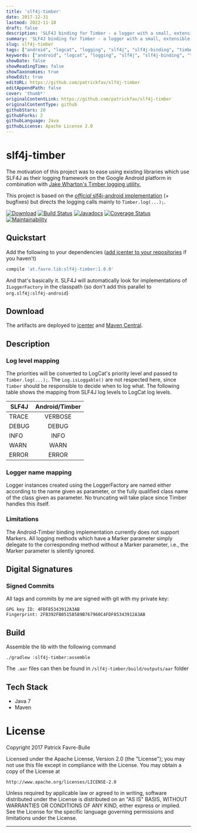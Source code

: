 ```yaml
---
title: 'slf4j-timber'
date: 2017-12-31
lastmod: 2022-11-18
draft: false
description: 'SLF4J binding for Timber - a logger with a small, extensible API which provides utility on top of Android`s normal Log class.'
summary: 'SLF4J binding for Timber - a logger with a small, extensible API which provides utility on top of Android`s normal Log class.'
slug: slf4j-timber
tags: ["android", "logcat", "logging", "slf4j", "slf4j-binding", "timber"]
keywords: ["android", "logcat", "logging", "slf4j", "slf4j-binding", "timber"]
showDate: false
showReadingTime: false
showTaxonomies: true
showEdit: true
editURL: https://github.com/patrickfav/slf4j-timber
editAppendPath: false
cover: 'thumb*'
originalContentLink: https://github.com/patrickfav/slf4j-timber
originalContentType: github
githubStars: 20
githubForks: 2
githubLanguage: Java
githubLicense: Apache License 2.0
---
```

# slf4j-timber

The motivation of this project was to ease using existing libraries
which use SLF4J as their logging framework on the Google Android platform
in combination with [Jake Wharton's Timber logging utility.](https://github.com/JakeWharton/timber)

This project is based on the [_official_ slf4j-android implementation](https://mvnrepository.com/artifact/org.slf4j/slf4j-android) (+ bugfixes)
but directs the logging calls mainly to `Timber.log(...);`.

[![Download](https://api.bintray.com/packages/patrickfav/maven/slf4j-timber/images/download.svg)](https://bintray.com/patrickfav/maven/slf4j-timber/_latestVersion)
[![Build Status](https://travis-ci.com/patrickfav/slf4j-timber.svg?branch=master)](https://travis-ci.com/patrickfav/slf4j-timber)
[![Javadocs](https://www.javadoc.io/badge/at.favre.lib/slf4j-timber.svg)](https://www.javadoc.io/doc/at.favre.lib/slf4j-timber)
[![Coverage Status](https://coveralls.io/repos/github/patrickfav/slf4j-timber/badge.svg?branch=master)](https://coveralls.io/github/patrickfav/slf4j-timber?branch=master)
[![Maintainability](https://api.codeclimate.com/v1/badges/6b8b476498a327afb38f/maintainability)](https://codeclimate.com/github/patrickfav/slf4j-timber/maintainability)

## Quickstart

Add the following to your dependencies ([add jcenter to your repositories](https://developer.android.com/studio/build/index.html#top-level) if you haven't)

```groovy
compile 'at.favre.lib:slf4j-timber:1.0.0'
```

And that's basically it. SLF4J will automatically look for implementations of `ILoggerFactory` in the classpath (so don't add this
parallel to `org.slf4j:slf4j-android`)

## Download

The artifacts are deployed to [jcenter](https://bintray.com/bintray/jcenter) and [Maven Central](https://search.maven.org/).

## Description

### Log level mapping
The priorities will be converted to LogCat's priority level and passed to
`Timber.log(...);`. The `Log.isLoggable()` are not respected here, since `Timber`
should be responsible to decide when to log what. The following table shows
the mapping from SLF4J log levels to LogCat log levels.

| SLF4J         | Android/Timber |
| ------------- |:-------------: |
| TRACE         | VERBOSE        |
| DEBUG         | DEBUG          |
| INFO          | INFO           |
| WARN          | WARN           |
| ERROR         | ERROR          |

### Logger name mapping

Logger instances created using the LoggerFactory are named either according to
the name given as parameter, or the fully qualified class name of the class given as
parameter. No truncating will take place since Timber handles this itself.

### Limitations

The Android-Timber binding implementation currently does not support Markers.
All logging methods which have a Marker parameter simply delegate to the
corresponding method without a Marker parameter, i.e., the Marker parameter
is silently ignored.

## Digital Signatures

### Signed Commits

All tags and commits by me are signed with git with my private key:

    GPG key ID: 4FDF85343912A3AB
    Fingerprint: 2FB392FB05158589B767960C4FDF85343912A3AB

## Build

Assemble the lib with the following command

    ./gradlew :slf4j-timber:assemble

The `.aar` files can then be found in `/slf4j-timber/build/outputs/aar` folder


## Tech Stack

* Java 7
* Maven

# License

Copyright 2017 Patrick Favre-Bulle

Licensed under the Apache License, Version 2.0 (the "License");
you may not use this file except in compliance with the License.
You may obtain a copy of the License at

    http://www.apache.org/licenses/LICENSE-2.0

Unless required by applicable law or agreed to in writing, software
distributed under the License is distributed on an "AS IS" BASIS,
WITHOUT WARRANTIES OR CONDITIONS OF ANY KIND, either express or implied.
See the License for the specific language governing permissions and
limitations under the License.

---
